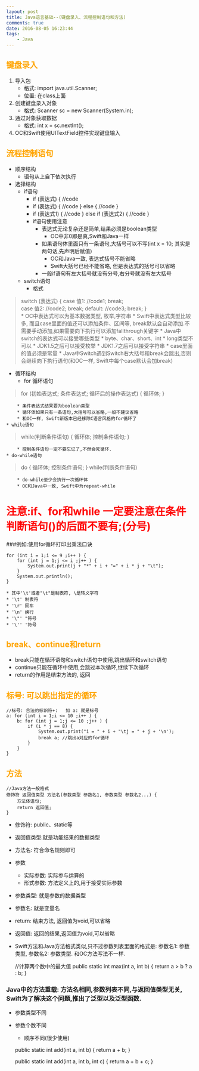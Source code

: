 ```yaml
---
layout: post
title: Java语言基础--(键盘录入、流程控制语句和方法)
comments: true
date: 2016-08-05 16:23:44
tags:
	- Java
---
```


## <font color=orange>键盘录入</font>
1. 导入包
	* 格式: import java.util.Scanner;
	* 位置: 在class上面
2. 创建键盘录入对象
	* 格式: Scanner sc = new Scanner(System.in);
3. 通过对象获取数据
	* 格式: int x = sc.nextInt();
4. OC和Swift使用UITextField控件实现键盘输入
<!--more-->

## <font color=orange>流程控制语句</font>
* 顺序结构
	* 语句从上自下依次执行
* 选择结构
	* if语句
		* if (表达式) { //code
		* if (表达式) { //code } else { //code }
		* if (表达式1) { //code } else if (表达式2) { //code }
		* if语句使用注意
			* 表达式无论复杂还是简单,结果必须是boolean类型
				* OC中非0即是真,Swift和Java一样
			* 如果语句体里面只有一条语句,大括号可以不写(int x = 10; 其实是两句话,先声明后赋值)
				* OC和Java一致, 表达式括号不能省略
				* Swift大括号已经不能省略, 但是表达式的括号可以省略
			* 一般if语句有左大括号就没有分号,右分号就没有左大括号
	* switch语句
		* 格式
>switch (表达式) {
 case 值1:
	//code1;
 	break;   
 case 值2: 
	//code2;
	break; 
 default:
	//code3; 
	break;
}		
		* OC中表达式可以为基本数据类型, 枚举,字符串
		* Swift中表达式类型比较多, 而且case里面的值还可以添加条件、区间等, break默认会自动添加.不需要手动添加,如果需要向下执行可以添加fallthrough关键字
		* Java中switch的表达式可以接受哪些类型
			* byte、char、short、int
			* long类型不可以
			* JDK1.5之后可以接受枚举
			* JDK1.7之后可以接受字符串
		* case里面的值必须是常量
		* Java中Switch遇到Switch右大括号和break会跳出,否则会继续向下执行语句(和OC一样, Swift中每个case默认会加break)
* 循环结构
	* for 循环语句
>	for (初始表达式; 条件表达式; 循环后的操作表达式) {
	循环体;
	}

		* 条件表达式结果要为boolean类型
		* 循环体如果只有一条语句,大括号可以省略,一般不建议省略
		* 和OC一样, Swift新版本已经移除C语言风格的for循环了
	* while语句
>	while(判断条件语句) {
	循环体;
	控制条件语句;
	}

		* 控制条件语句一定不要忘记了,不然会死循环.
	* do-while语句
>	do {
		循环体;
		控制条件语句;
	}
	 while(判断条件语句)

		* do-while至少会执行一次循环体
		* OC和Java中一致, Swift中为repeat-while


# <font color=red>注意:if、for和while 一定要注意在条件判断语句()的后面不要有;(分号)</font>

###例如:使用for循环打印出乘法口诀

	for (int i = 1;i <= 9 ;i++ ) {
		for (int j = 1;j <= i ;j++ ) {
			System.out.print(j + "*" + i + "=" + i * j + "\t");
		}
		System.out.println();
	}

	* 其中'\t'或者"\t"是制表符, \是转义字符
	* '\t' 制表符
	* '\r' 回车
	* '\n' 换行
	* '\"' "符号
	* '\'' '符号

## <font color=orange>break、continue和return</font>
* break只能在循环语句和switch语句中使用,跳出循环和switch语句
* continue只能在循环中使用,会跳过本次循环,继续下次循环
* return的作用是结束方法的, 返回

## <font color=orange>标号: 可以跳出指定的循环</font>


	//标号: 合法的标识符+:   如 a: 就是标号
	a: for (int i = 1;i <= 10 ;i++ ) {
		b: for (int j = 1;j <= 10 ;j++ ) {
			if (i * j == 8) {
				System.out.print("i = " + i + "\tj = " + j + '\n');
				break a; //跳出a对应的for循环
			}
		}
	}


## <font color=orange>方法</font>

	//Java方法一般格式
	修饰符 返回值类型 方法名(参数类型 参数名1, 参数类型 参数名2...) {
		方法体语句;
		return 返回值;
	}


* 修饰符: public、static等
* 返回值类型:就是功能结果的数据类型
* 方法名: 符合命名规则即可
* 参数
	* 实际参数: 实际参与运算的
	* 形式参数: 方法定义上的,用于接受实际参数
* 参数类型: 就是参数的数据类型
* 参数名: 就是变量名
* return: 结束方法, 返回值为void,可以省略
* 返回值: 返回的结果,返回值为void,可以省略
* Swift方法和Java方法格式类似,只不过参数列表里面的格式是: 参数名1: 参数类型, 参数名2: 参数类型.  和OC方法写法不一样.


	//计算两个数中的最大值
	public static int max(int a, int b) {
		return a > b ? a : b;
	}

### Java中的方法重载: 方法名相同,参数列表不同,与返回值类型无关, Swift为了解决这个问题,推出了泛型以及泛型函数.
* 参数类型不同
* 参数个数不同
	* 顺序不同(很少使用)


	public static int add(int a, int b) {
		return a + b;
	}
	
	public static int add(int a, int b, int c) {
		return a + b + c;
	}
